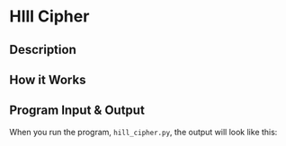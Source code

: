 # HIll Cipher

## Description



## How it Works



## Program Input & Output

When you run the program, `hill_cipher.py`, the output will look like this:

```
```